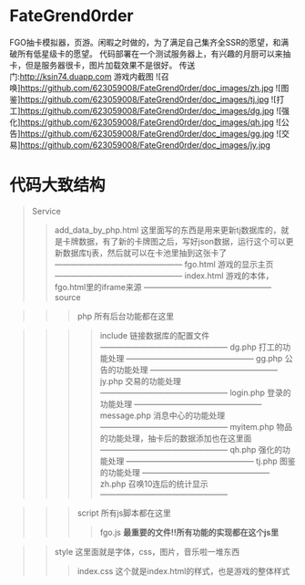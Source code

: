 # FateGrend0rder
FGO抽卡模拟器，页游。闲暇之时做的，为了满足自己集齐全SSR的愿望，和满破所有低星级卡的愿望。
代码部署在一个测试服务器上，有兴趣的月厨可以来抽卡，但是服务器很卡，图片加载效果不是很好。
传送门:http://ksin74.duapp.com
游戏内截图
![召唤]https://github.com/623059008/FateGrend0rder/doc_images/zh.jpg
![图鉴]https://github.com/623059008/FateGrend0rder/doc_images/tj.jpg
![打工]https://github.com/623059008/FateGrend0rder/doc_images/dg.jpg
![强化]https://github.com/623059008/FateGrend0rder/doc_images/qh.jpg
![公告]https://github.com/623059008/FateGrend0rder/doc_images/gg.jpg
![交易]https://github.com/623059008/FateGrend0rder/doc_images/jy.jpg

# 代码大致结构
>Service
>>add_data_by_php.html 这里面写的东西是用来更新tj数据库的，就是卡牌数据，有了新的卡牌图之后，写好json数据，运行这个可以更新数据库tj表，然后就可以在卡池里抽到这张卡了
————————————————
>>fgo.html 游戏的显示主页
————————————————
>>index.html 游戏的本体，fgo.html里的iframe来源
————————————————
>>source

>>>php  所有后台功能都在这里

>>>>include 链接数据库的配置文件
>————————————————
>>>>dg.php 打工的功能处理
>————————————————
>>>>gg.php 公告的功能处理
>————————————————
>>>>jy.php 交易的功能处理
>————————————————
>>>>login.php 登录的功能处理
>————————————————
>>>>message.php 消息中心的功能处理
>————————————————
>>>>myitem.php 物品的功能处理，抽卡后的数据添加也在这里面
>————————————————
>>>>qh.php 强化的功能处理
>————————————————
>>>>tj.php 图鉴的功能处理
>————————————————
>>>>zh.php 召唤10连后的统计显示
>————————————————

>>>script 所有js脚本都在这里
>>>>fgo.js **最重要的文件!!所有功能的实现都在这个js里**

>>style 这里面就是字体，css，图片，音乐啦一堆东西
>>>index.css 这个就是index.html的样式，也是游戏的整体样式
